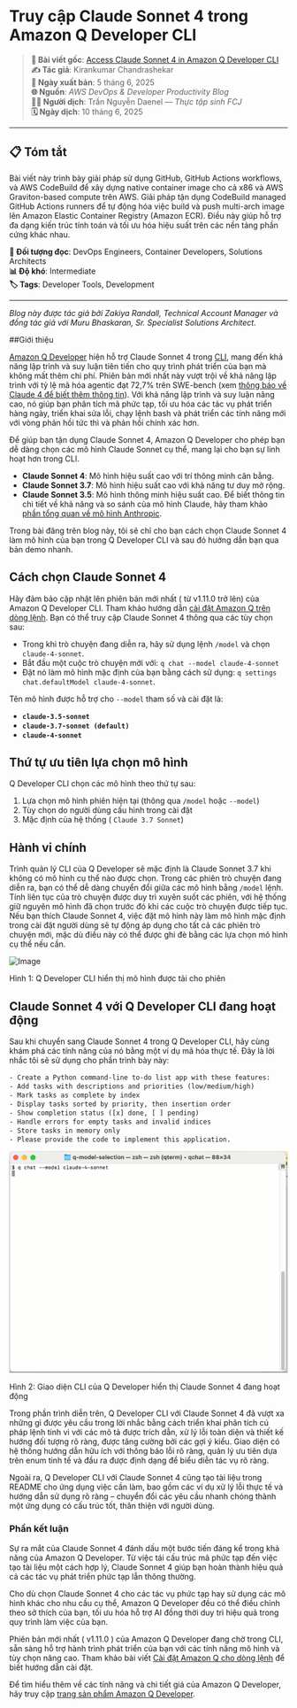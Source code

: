 # Truy cập Claude Sonnet 4 trong Amazon Q Developer CLI

> **📖 Bài viết gốc**: [Access Claude Sonnet 4 in Amazon Q Developer CLI](https://aws.amazon.com/blogs/devops/access-claude-sonnet-4-in-amazon-q-developer-cli/)  
> **✍️ Tác giả**: Kirankumar Chandrashekar  
> **📅 Ngày xuất bản**: 5 tháng 6, 2025  
> **🌐 Nguồn**: *AWS DevOps & Developer Productivity Blog*  
> **👨‍💻 Người dịch**: Trần Nguyễn Daenel — *Thực tập sinh FCJ*  
> **🗓️ Ngày dịch**: 10 tháng 6, 2025  

---

## 📋 Tóm tắt

Bài viết này trình bày giải pháp sử dụng GitHub, GitHub Actions workflows, và AWS CodeBuild để xây dựng native container image cho cả x86 và AWS Graviton-based compute trên AWS. Giải pháp tận dụng CodeBuild managed GitHub Actions runners để tự động hóa việc build và push multi-arch image lên Amazon Elastic Container Registry (Amazon ECR). Điều này giúp hỗ trợ đa dạng kiến trúc tính toán và tối ưu hóa hiệu suất trên các nền tảng phần cứng khác nhau.

**🎯 Đối tượng đọc**: DevOps Engineers, Container Developers, Solutions Architects  
**📊 Độ khó**: Intermediate  
**🏷️ Tags**: Developer Tools, Development

---

*Blog này được tác giả bởi Zakiya Randall, Technical Account Manager và đồng tác giả với Muru Bhaskaran, Sr. Specialist Solutions Architect.*

##Giới thiệu

[Amazon Q Developer](https://aws.amazon.com/vi/q/developer//) hiện hỗ trợ Claude Sonnet 4 trong [CLI](https://docs.aws.amazon.com/amazonq/latest/qdeveloper-ug/command-line.html), mang đến khả năng lập trình và suy luận tiên tiến cho quy trình phát triển của bạn mà không mất thêm chi phí. Phiên bản mới nhất này vượt trội về khả năng lập trình với tỷ lệ mã hóa agentic đạt 72,7% trên SWE-bench (xem [thông báo về Claude 4 để biết thêm thông tin](https://www.anthropic.com/news/claude-4)). Với khả năng lập trình và suy luận nâng cao, nó giúp bạn phân tích mã phức tạp, tối ưu hóa các tác vụ phát triển hàng ngày, triển khai sửa lỗi, chạy lệnh bash và phát triển các tính năng mới với vòng phản hồi tức thì và phản hồi chính xác hơn.

Để giúp bạn tận dụng Claude Sonnet 4, Amazon Q Developer cho phép bạn dễ dàng chọn các mô hình Claude Sonnet cụ thể, mang lại cho bạn sự linh hoạt hơn trong CLI.

- **Claude Sonnet 4**: Mô hình hiệu suất cao với trí thông minh cân bằng.
- **Claude Sonnet 3.7**: Mô hình hiệu suất cao với khả năng tư duy mở rộng.
- **Claude Sonnet 3.5**: Mô hình thông minh hiệu suất cao.
Để biết thông tin chi tiết về khả năng và so sánh của mô hình Claude, hãy tham khảo [phần tổng quan về mô hình Anthropic](https://docs.anthropic.com/en/docs/about-claude/models/overview).

Trong bài đăng trên blog này, tôi sẽ chỉ cho bạn cách chọn Claude Sonnet 4 làm mô hình của bạn trong Q Developer CLI và sau đó hướng dẫn bạn qua bản demo nhanh.

## Cách chọn Claude Sonnet 4

Hãy đảm bảo cập nhật lên phiên bản mới nhất ( từ v1.11.0 trở lên) của Amazon Q Developer CLI. Tham khảo hướng dẫn [cài đặt Amazon Q trên dòng lệnh](https://docs.aws.amazon.com/amazonq/latest/qdeveloper-ug/command-line-installing.html). Bạn có thể truy cập Claude Sonnet 4 thông qua các tùy chọn sau:

- Trong khi trò chuyện đang diễn ra, hãy sử dụng lệnh `/model` và chọn `claude-4-sonnet`.
- Bắt đầu một cuộc trò chuyện mới với: `q chat --model claude-4-sonnet`
- Đặt nó làm mô hình mặc định của bạn bằng cách sử dụng: `q settings chat.defaultModel claude-4-sonnet`.

Tên mô hình được hỗ trợ cho `--model` tham số và cài đặt là:

- **`claude-3.5-sonnet`**
- **`claude-3.7-sonnet (default)`**
- **`claude-4-sonnet`**

## Thứ tự ưu tiên lựa chọn mô hình
Q Developer CLI chọn các mô hình theo thứ tự sau:

1. Lựa chọn mô hình phiên hiện tại (thông qua `/model` hoặc `--model`)
2. Tùy chọn do người dùng cấu hình trong cài đặt
3. Mặc định của hệ thống ( `Claude 3.7 Sonnet`)

## Hành vi chính

Trình quản lý CLI của Q Developer sẽ mặc định là Claude Sonnet 3.7 khi không có mô hình cụ thể nào được chọn. Trong các phiên trò chuyện đang diễn ra, bạn có thể dễ dàng chuyển đổi giữa các mô hình bằng `/model` lệnh. Tính liên tục của trò chuyện được duy trì xuyên suốt các phiên, với hệ thống giữ nguyên mô hình đã chọn trước đó khi các cuộc trò chuyện được tiếp tục. Nếu bạn thích Claude Sonnet 4, việc đặt mô hình này làm mô hình mặc định trong cài đặt người dùng sẽ tự động áp dụng cho tất cả các phiên trò chuyện mới, mặc dù điều này có thể được ghi đè bằng các lựa chọn mô hình cụ thể nếu cần.

![Image](https://github.com/user-attachments/assets/8eaa57b9-0951-4785-ac24-885f0fee56da)

Hình 1: Q Developer CLI hiển thị mô hình được tải cho phiên

## Claude Sonnet 4 với Q Developer CLI đang hoạt động

Sau khi chuyển sang Claude Sonnet 4 trong Q Developer CLI, hãy cùng khám phá các tính năng của nó bằng một ví dụ mã hóa thực tế. Đây là lời nhắc tôi sẽ sử dụng cho phần trình bày này:
```
- Create a Python command-line to-do list app with these features:
- Add tasks with descriptions and priorities (low/medium/high)
- Mark tasks as complete by index
- Display tasks sorted by priority, then insertion order
- Show completion status ([x] done, [ ] pending)
- Handle errors for empty tasks and invalid indices
- Store tasks in memory only
- Please provide the code to implement this application.
```
![image2](model-selection2.4.gif)

Hình 2: Giao diện CLI của Q Developer hiển thị Claude Sonnet 4 đang hoạt động

Trong phần trình diễn trên, Q Developer CLI với Claude Sonnet 4 đã vượt xa những gì được yêu cầu trong lời nhắc bằng cách triển khai phân tích cú pháp lệnh tinh vi với các mô tả được trích dẫn, xử lý lỗi toàn diện và thiết kế hướng đối tượng rõ ràng, được tăng cường bởi các gợi ý kiểu. Giao diện có hệ thống hướng dẫn hữu ích với thông báo lỗi rõ ràng, quản lý ưu tiên dựa trên enum tinh tế và đầu ra được định dạng để biểu diễn tác vụ rõ ràng.

Ngoài ra, Q Developer CLI với Claude Sonnet 4 cũng tạo tài liệu trong README cho ứng dụng việc cần làm, bao gồm các ví dụ xử lý lỗi thực tế và hướng dẫn sử dụng rõ ràng – chuyển đổi các yêu cầu nhanh chóng thành một ứng dụng có cấu trúc tốt, thân thiện với người dùng.

### Phần kết luận

Sự ra mắt của Claude Sonnet 4 đánh dấu một bước tiến đáng kể trong khả năng của Amazon Q Developer. Từ việc tái cấu trúc mã phức tạp đến việc tạo tài liệu một cách hợp lý, Claude Sonnet 4 giúp bạn hoàn thành hiệu quả cả các tác vụ phát triển phức tạp lẫn thông thường.

Cho dù chọn Claude Sonnet 4 cho các tác vụ phức tạp hay sử dụng các mô hình khác cho nhu cầu cụ thể, Amazon Q Developer đều có thể điều chỉnh theo sở thích của bạn, tối ưu hóa hỗ trợ AI đồng thời duy trì hiệu quả trong quy trình làm việc của bạn.

Phiên bản mới nhất ( v1.11.0 ) của Amazon Q Developer đang chờ trong CLI, sẵn sàng hỗ trợ hành trình phát triển của bạn với các tính năng mô hình và tùy chọn nâng cao. Tham khảo bài viết [Cài đặt Amazon Q cho dòng lệnh](https://docs.aws.amazon.com/amazonq/latest/qdeveloper-ug/command-line-installing.html) để biết hướng dẫn cài đặt.

Để tìm hiểu thêm về các tính năng và chi tiết giá của Amazon Q Developer, hãy truy cập [trang sản phẩm Amazon Q Developer](https://aws.amazon.com/vi/q/developer/).
